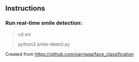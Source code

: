 

## Instructions

### Run real-time smile detection:
> cd src
   
>  python3 smile-detect.py


Created from https://github.com/oarriaga/face_classification
